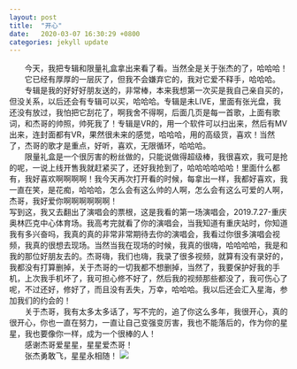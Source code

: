 ```yaml
---
layout: post
title:  "开心"
date:   2020-03-07 16:30:29 +0800
categories: jekyll update
---  
```

&emsp;&emsp;今天，我把专辑和限量礼盒拿出来看了看。当然全是关于张杰的了，哈哈哈！  
&emsp;&emsp;它已经有厚厚的一层灰了，但我不会嫌弃它的，我对它爱不释手，哈哈哈。  
&emsp;&emsp;专辑是我的好好好朋友送的，非常棒，本来我想第一次买是我自己亲自买的，但没关系，以后还会有专辑可以买，哈哈哈。专辑是未LIVE，里面有张光盘，我还没有放过，我怕把它刮花了，啊我舍不得啊，后面几页是每一首歌，上面有歌词，和杰哥的帅照，帅死我了！专辑是VR的，用一个软件可以扫出来，然后有MV出来，连封面都有VR，果然很未来的感觉，哈哈哈，用的高级货，喜欢！当然了，杰哥的歌才是重点，好听，喜欢，无限循环，哈哈哈。  
&emsp;&emsp;限量礼盒是一个很厉害的粉丝做的，只能说做得超级棒，我很喜欢，我可是抢的呢，一说上线开售我就赶紧买了，还好我抢到了，哈哈哈哈哈哈！里面什么都有，我好喜欢啊啊啊啊！我今天再次打开看的时候，每拿出一样，我都好喜欢，我一直在笑，是花痴，哈哈哈，怎么会有这么帅的人啊，怎么会有这么可爱的人啊，杰哥，我好爱你啊啊啊啊啊啊！  
写到这，我又去翻出了演唱会的票根，这是我看的第一场演唱会，2019.7.27-重庆奥林匹克中心体育场。我高考完就看了你的演唱会，当我知道有重庆站时，你知道我有多兴奋吗，我真的真的非常非常期待去你的演唱会，我看过你很多演唱会视频，我真的很想去现场。当然当我在现场的时候，我真的很嗨，哈哈哈哈，我是和我的那位好朋友去的。杰哥嗨，我们也嗨，我录了很多视频，就算有没有录好的，我都没有打算删掉，关于杰哥的一切我都不想删掉，当然了，我要保护好我的手机，上次我手机坏了，我可担心修不好了，然后我的视频那些都没了，我可伤心了呢，不过还好，修好了，而且没有丢失，万幸，哈哈哈。我以后还会汇入星海，参加我们的约会的！  
&emsp;&emsp;关于杰哥，我有太多太多话了，写不完的，追了你这么多年，我很开心，真的很开心，你也一直在努力，一直让自己变强变厉害，我也不能落后的，作为你的星星，我也要像你一样，成为一个很棒的人！  
&emsp;&emsp;感谢杰哥爱星星，星星爱杰哥！  
&emsp;&emsp;张杰勇敢飞，星星永相随！
![]({{site.baseurl}}/images/6.jpg)  

[jekyll-docs]: https://jekyllrb.com/docs/home
[jekyll-gh]:   https://github.com/jekyll/jekyll
[jekyll-talk]: https://talk.jekyllrb.com/
